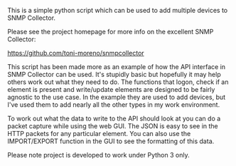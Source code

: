 

This is a simple python script which can be used to add multiple devices to SNMP Collector.

Please see the project homepage for more info on the excellent SNMP Collector:

https://github.com/toni-moreno/snmpcollector


This script has been made more as an example of how the API interface in SNMP Collector can be used.  It's stupidly basic but hopefully it may help others work out what they need to do.  The functions that logon, check if an element is present and write/update elements are designed to be fairly agnostic to the use case.  In the example they are used to add devices, but I've used them to add nearly all the other types in my work environment.

To work out what the data to write to the API should look at you can do a packet capture while using the web GUI.  The JSON is easy to see in the HTTP packets for any particular element.  You can also use the IMPORT/EXPORT function in the GUI to see the formatting of this data.

Please note project is developed to work under Python 3 only.
